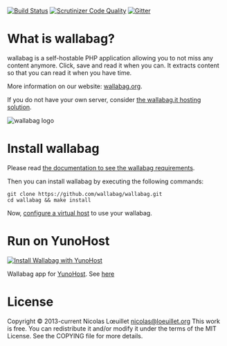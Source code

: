 [![Build Status](https://api.travis-ci.org/wallabag/wallabag.svg?branch=master)](https://travis-ci.org/wallabag/wallabag)
[![Scrutinizer Code Quality](https://scrutinizer-ci.com/g/wallabag/wallabag/badges/quality-score.png?b=master)](https://scrutinizer-ci.com/g/wallabag/wallabag/?branch=master)
[![Gitter](https://badges.gitter.im/gitterHQ/gitter.svg)](https://gitter.im/wallabag/wallabag)

# What is wallabag?
wallabag is a self-hostable PHP application allowing you to not miss any content anymore.
Click, save and read it when you can. It extracts content so that you can read it when you have time.

More information on our website: [wallabag.org](https://wallabag.org).

If you do not have your own server, consider [the wallabag.it hosting solution](https://wallabag.it).

![wallabag logo](https://raw.githubusercontent.com/wallabag/logo/master/_default/typo-horizontal/png/sm/logo-typo-horizontal-black-no-bg-no-border-sm.png)

# Install wallabag
Please read [the documentation to see the wallabag requirements](https://doc.wallabag.org/en/admin/installation/requirements.html).

Then you can install wallabag by executing the following commands:

```
git clone https://github.com/wallabag/wallabag.git
cd wallabag && make install
```

Now, [configure a virtual host](https://doc.wallabag.org/en/admin/installation/virtualhosts.html) to use your wallabag.

# Run on YunoHost
[![Install Wallabag with YunoHost](https://install-app.yunohost.org/install-with-yunohost.png)](https://install-app.yunohost.org/?app=wallabag2)

Wallabag app for [YunoHost](https://yunohost.org). See [here](https://github.com/YunoHost-Apps/wallabag2_ynh)

# License
Copyright © 2013-current Nicolas Lœuillet <nicolas@loeuillet.org>
This work is free. You can redistribute it and/or modify it under the
terms of the MIT License. See the COPYING file for more details.
